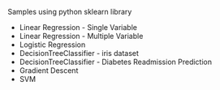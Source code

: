 Samples using python sklearn library

- Linear Regression - Single Variable
- Linear Regression - Multiple Variable
- Logistic Regression
- DecisionTreeClassifier - iris dataset
- DecisionTreeClassifier - Diabetes Readmission Prediction
- Gradient Descent
- SVM

